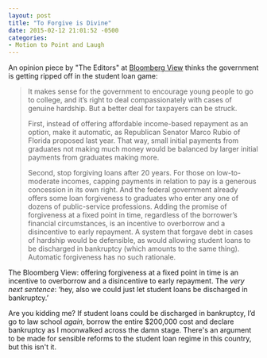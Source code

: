 ```yaml
---
layout: post
title: "To Forgive is Divine"
date: 2015-02-12 21:01:52 -0500
categories: 
- Motion to Point and Laugh
---
```


An opinion piece by "The Editors" at [Bloomberg View](http://www.bloombergview.com/articles/2015-02-12/obama-s-student-loan-program-popular-and-expensive?alcmpid=view) thinks the government is getting ripped off in the student loan game:

> It makes sense for the government to encourage young people to go to college, and it’s right to deal compassionately with cases of genuine hardship. But a better deal for taxpayers can be struck.
>
> First, instead of offering affordable income-based repayment as an option, make it automatic, as Republican Senator Marco Rubio of Florida proposed last year. That way, small initial payments from graduates not making much money would be balanced by larger initial payments from graduates making more.
>
> Second, stop forgiving loans after 20 years. For those on low-to-moderate incomes, capping payments in relation to pay is a generous concession in its own right. And the federal government already offers some loan forgiveness to graduates who enter any one of dozens of public-service professions. Adding the promise of forgiveness at a fixed point in time, regardless of the borrower’s financial circumstances, is an incentive to overborrow and a disincentive to early repayment. A system that forgave debt in cases of hardship would be defensible, as would allowing student loans to be discharged in bankruptcy (which amounts to the same thing). Automatic forgiveness has no such rationale.

The Bloomberg View: offering forgiveness at a fixed point in time is an incentive to overborrow and a disincentive to early repayment. The *very next sentence*: ‘hey, also we could just let student loans be discharged in bankruptcy.’

Are you kidding me? If student loans could be discharged in bankruptcy, I’d go to law school *again*, borrow the entire $200,000 cost and declare bankruptcy as I moonwalked across the damn stage. There's an argument to be made for sensible reforms to the student loan regime in this country, but this isn't it.